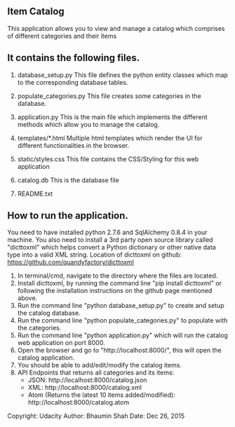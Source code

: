 Item Catalog
-------------

This application allows you to view and manage a catalog which comprises of different categories and their items


It contains the following files.
--------------------------------------------

1. database_setup.py
	This file defines the python entity classes which map to the corresponding database tables.

2. populate_categories.py
	This file creates some categories in the database.

3. application.py
	This is the main file which implements the different methods which allow you to manage the catalog.

4. templates/*.html
	Multiple html templates which render the UI for different functionalities in the browser.

5. static/styles.css
	This file contains the CSS/Styling for this web application

6. catalog.db
	This is the database file

7. README.txt


How to run the application.
----------------------------
You need to have installed python 2.7.6 and SqlAlchemy 0.8.4 in your machine. You also need to install a 3rd party open source library called "dicttoxml" which helps convert a Python dictionary or other native data type into a valid XML string. Location of dicttoxml on github: https://github.com/quandyfactory/dicttoxml


1. In terminal/cmd, navigate to the directory where the files are located.
2. Install dicttoxml, by running the command line "pip install dicttoxml" or following the installation instructions on the github page mentioned above.
3. Run the command line "python database_setup.py" to create and setup the catalog database.
4. Run the command line "python populate_categories.py" to populate with the categories.
5. Run the command line "python application.py" which will run the catalog web application on port 8000.
6. Open the browser and go to "http://localhost:8000/", this will open the catalog application.
7. You should be able to add/edit/modify the catalog items.
8. API Endpoints that returns all categories and its items:
	* JSON: http://localhost:8000/catalog.json
	* XML: http://localhost:8000/catalog.xml
	* Atom (Returns the latest 10 items added/modified): http://localhost:8000/catalog.atom


Copyright: Udacity
Author: Bhaumin Shah
Date: Dec 26, 2015
